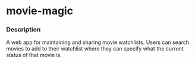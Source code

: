 # movie-magic
### Description
A web app for maintaining and sharing movie watchlists. Users can search movies to add to their watchlist where they can specify what the current status of that movie is.